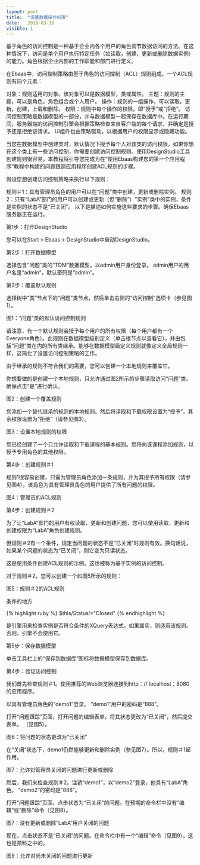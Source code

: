 ```yaml
---
layout: post
title:  "设置数据操作权限"
date:   2018-03-10
visible: 1
---
```


基于角色的访问控制是一种基于企业内各个用户的角色调节数据访问的方法。在这种情况下，访问是单个用户执行特定任务（如读取，创建，更新或删除数据实例）的能力。角色根据企业内部的工作职能和部门进行定义。

在Ebaas中，访问控制策略由基于角色的访问控制（ACL）规则组成。一个ACL规则有四个元素：

对象：规则适用的对象。该对象可以是数据模型，类或属性。
主题：规则的主题，可以是角色，角色组合或个人用户。
操作：规则的一组操作，可以读取，更新，创建，上载和删除。
权限：规则中每个操作的权限，即“授予”或“拒绝”。
访问控制策略是数据模型的一部分，并与数据模型一起保存在数据库中。在运行期间，服务器端的访问控制引擎会根据策略检查来自客户端的每个请求，并确定是授予还是拒绝该请求。 UI组件也由策略驱动，以根据用户的权限显示或隐藏功能。

当您在数据模型中创建类时，默认情况下授予每个人对该类的访问权限。如果你想在这个类上有一些访问控制，你需要创建访问控制规则。使用DesignStudio工具创建规则很容易。本教程将引导您完成为在“使用Ebaas构建您的第一个应用程序”教程中构建的问题跟踪应用程序创建ACL规则的步骤。

假设您想创建访问控制策略来执行以下规则：

规则＃1：具有管理员角色的用户可以在“问题”类中创建，更新或删除实例。
规则2：只有“LabA”部门的用户可以创建或更新（但“删除”）“实例”类中的实例，条件是实例的状态不是“已关闭”。
以下是描述如何实施这些要求的步骤。确保Ebaas服务器正在运行。

第1步：打开DesignStudio

您可以在Start-> Ebaas-> DesignStudio中启动DesignStudio。

第2步：打开数据模型

选择包含“问题”类的“TDM”数据模型，以admin用户身份登录。 admin用户的用户名是“admin”，默认密码是“admin”。

第3步：覆盖默认规则

选择树中“类”节点下的“问题”类节点，然后单击右侧的“访问控制”选项卡（参见图1）。

图1：“问题”类的默认访问控制规则

请注意，有一个默认规则会授予每个用户的所有权限（每个用户都有一个Everyone角色）。此规则在数据模型级别定义（单击根节点以查看它），并由包括“问题”类在内的所有类继承。能够在数据模型级定义规则就像定义全局规则一样，这简化了设置访问控制策略的工作。

由于继承的规则不符合我们的需要，您可以创建一个本地规则来覆盖它。

你想要做的是创建一个本地规则，只允许通过图2所示的步骤读取访问“问题”类。确保点击“是”进行确认。

图2：创建一个覆盖规则

您添加一个替代继承的规则的本地规则。然后将读取和下载权限设置为“授予”，其余权限设置为“拒绝”（请参见图3）。

图3：设置本地规则的权限

您已经创建了一个只允许读取和下载课程的基本规则。您将向该课程添加规则，以授予专用角色的其他权限。

第4步：创建规则＃1

规则1很容易创建，只需为管理员角色添加一条规则，并为其授予所有权限（请参见图4），该角色为具有管理员角色的用户提供了所有问题的权限。

图4：管理员的ACL规则

第4步：创建规则＃2

为了让“LabA”部门的用户有权读取，更新和创建问题，您可以使用读取，更新和创建权限为“LabA”角色创建规则。

但规则＃2有一个条件，规定当问题的状态不是“已关闭”时规则有效。换句话说，如果某个问题的状态为“已关闭”，则它变为只读状态。

这是使用条件创建ACL规则的示例。这也被称为基于实例的访问控制。

对于规则＃2，您可以创建一个如图5所示的规则：

图5：规则＃2的ACL规则

条件的地方

{% highlight ruby %}
$this/Status!="Closed"
{% endhighlight %}

是引擎用来检查实例是否符合条件的XQuery表达式。如果属实，则适用该规则。否则，引擎不会使用它。

第5步：保存数据模型

单击工具栏上的“保存到数据库”图标将数据模型保存到数据库。

第4步：验证访问控制

我们首先检查规则＃1。使用推荐的Web浏览器连接到http：// localhost：8080的应用程序。

以具有管理员角色的“demo1”登录。 “demo1”用户的密码是“888”。

打开“问题跟踪”页面，打开问题的编辑表单，将其状态更改为“已关闭”，然后提交表单。 （见图5）。

图6：将问题的状态更改为“已关闭”

在“关闭”状态下，demo1仍然能够更新和删除实例（参见图7）。所以，规则＃1起作用。

图7：允许对管理员关闭的问题进行更新或删除

然后，我们来检查规则＃2。注销“demo1”，以“demo2”登录，他具有“LabA”角色。 “demo2”的密码是“888”。

打开“问题跟踪”页面，点击状态为“已关闭”的问题。在预期的命令栏中没有“编辑”或“删除”命令（见图8）。

图7：没有更新或删除“LabA”用户关闭的问题

现在，点击状态不是“已关闭”的问题。在命令栏中有一个“编辑”命令（见图9），这也是预料之中的。

图9：允许对尚未关闭的问题进行更新


